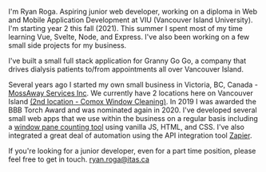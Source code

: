 I'm Ryan Roga. Aspiring junior web developer, working on a diploma in Web and Mobile Application Development at VIU (Vancouver Island University). I'm starting year 2 this fall (2021). This summer I spent most of my time learning Vue, Svelte, Node, and Express. I've also been working on a few small side projects for my business.

I've built a small full stack application for Granny Go Go, a company that drives dialysis patients to/from appointments all over Vancouver Island.

Several years ago I started my own small business in Victoria, BC, Canada - [MossAway Services Inc](https://www.mossaway.ca). We currently have 2 locations here on Vancouver Island [(2nd location - Comox Window Cleaning)](https://www.comoxwindowcleaning.com). In 2019 I was awarded the BBB Torch Award and was nominated again in 2020. I've developed several small web apps that we use within the business on a regular basis including a [window pane counting tool](https://nicdgl113.github.io/course-project-vonroga/) using vanilla JS, HTML, and CSS. I've also integrated a great deal of automation using the API integration tool [Zapier](https://zapier.com/). 

If you're looking for a junior developer, even for a part time position, please feel free to get in touch. 
[ryan.roga@itas.ca](mailto:ryan.roga@itas.ca)
